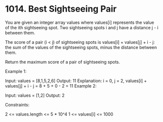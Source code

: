 # 1014. Best Sightseeing Pair


You are given an integer array values where values[i] represents the value of the ith sightseeing spot. Two sightseeing spots i and j have a distance j - i between them.

The score of a pair (i < j) of sightseeing spots is values[i] + values[j] + i - j: the sum of the values of the sightseeing spots, minus the distance between them.

Return the maximum score of a pair of sightseeing spots.

 

Example 1:

Input: values = [8,1,5,2,6]
Output: 11
Explanation: i = 0, j = 2, values[i] + values[j] + i - j = 8 + 5 + 0 - 2 = 11
Example 2:

Input: values = [1,2]
Output: 2
 

Constraints:

2 <= values.length <= 5 * 10^4
1 <= values[i] <= 1000
